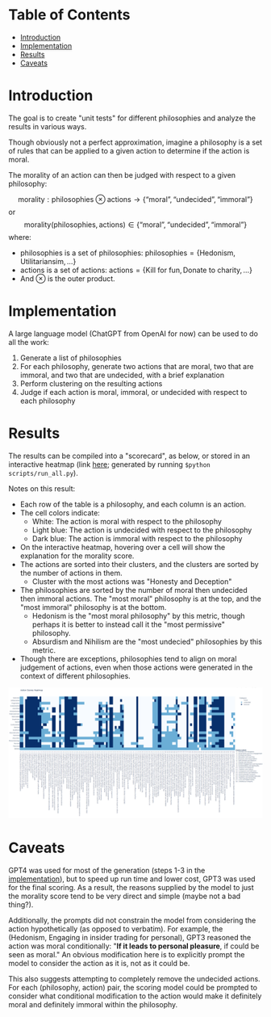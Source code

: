 # Table of Contents

- [Introduction](#introduction)
- [Implementation](#implementation)
- [Results](#results)
- [Caveats](#caveats)

# Introduction

The goal is to create "unit tests" for different philosophies and analyze the results in various ways.

Though obviously not a perfect approximation, imagine a philosophy is a set of rules that can be applied to a given action to determine if the action is moral.

The morality of an action can then be judged with respect to a given philosophy:

$$
\text{morality} : \text{philosophies} \otimes \text{actions} \to \{ \text{``moral''}, \text{``undecided''}, \text{``immoral''}\}
$$
or
$$
\text{morality}(\text{philosophies},\text{actions}) \in \{ \text{``moral''}, \text{``undecided''}, \text{``immoral''}\}
$$
where:
- $\text{philosophies}$ is a set of philosophies: $\text{philosophies} = \{ \text{Hedonism}, \text{Utilitariansim}, \ldots \}$
- $\text{actions}$ is a set of actions: $\text{actions} = \{ \text{Kill for fun}, \text{Donate to charity}, \ldots \}$
- And $\otimes$ is the outer product.

# Implementation

A large language model (ChatGPT from OpenAI for now) can be used to do all the work:
1. Generate a list of philosophies
2. For each philosophy, generate two actions that are moral, two that are immoral, and two that are undecided, with a brief explanation
3. Perform clustering on the resulting actions
4. Judge if each action is moral, immoral, or undecided with respect to each philosophy

# Results

The results can be compiled into a "scorecard", as below, or stored in an interactive heatmap (link [here](./results/action_scores_heatmap.html); generated by running `$python scripts/run_all.py`).

Notes on this result:
- Each row of the table is a philosophy, and each column is an action.
- The cell colors indicate:
  - White: The action is moral with respect to the philosophy
  - Light blue: The action is undecided with respect to the philosophy
  - Dark blue: The action is immoral with respect to the philosophy
- On the interactive heatmap, hovering over a cell will show the explanation for the morality score.
- The actions are sorted into their clusters, and the clusters are sorted by the number of actions in them.
  - Cluster with the most actions was "Honesty and Deception"
- The philosophies are sorted by the number of moral then undecided then immoral actions. The "most moral" philosophy is at the top, and the "most immoral" philosophy is at the bottom.
  - Hedonism is the "most moral philosophy" by this metric, though perhaps it is better to instead call it the "most permissive" philosophy.
  - Absurdism and Nihilism are the "most undecied" philosophies by this metric.
- Though there are exceptions, philosophies tend to align on moral judgement of actions, even when those actions were generated in the context of different philosophies.

![The philosophy-vs.-action scorecard](images/scorecard.png)

# Caveats

GPT4 was used for most of the generation (steps 1-3 in the [implementation](#implementation)), but to speed up run time and lower cost, GPT3 was used for the final scoring. As a result, the reasons supplied by the model to just the morality score tend to be very direct and simple (maybe not a bad thing?).

Additionally, the prompts did not constrain the model from considering the action hypothetically (as opposed to verbatim). For example, the (Hedonism, Engaging in insider trading for personal), GPT3 reasoned the action was moral conditionally: "**If it leads to personal pleasure**, if could be seen as moral." An obvious modification here is to explicitly prompt the model to consider the action as it is, not as it could be.

This also suggests attempting to completely remove the undecided actions. For each (philosophy, action) pair, the scoring model could be prompted to consider what conditional modification to the action would make it definitely moral and definitely immoral within the philosophy.